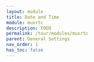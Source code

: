 ```yaml
---
layout: module
title: Date and Time
module: muxrtc
description: TODO
permalink: /tour/modules/muxrtc
parent: General Settings
nav_order: 1
has_toc: false
---
```


